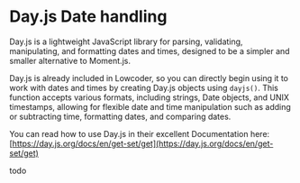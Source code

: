 # Day.js Date handling

Day.js is a lightweight JavaScript library for parsing, validating, manipulating, and formatting dates and times, designed to be a simpler and smaller alternative to Moment.js.

Day.js is already included in Lowcoder, so you can directly begin using it to work with dates and times by creating Day.js objects using `dayjs()`. This function accepts various formats, including strings, Date objects, and UNIX timestamps, allowing for flexible date and time manipulation such as adding or subtracting time, formatting dates, and comparing dates.


You can read how to use Day.js in their excellent Documentation here: [https://day.js.org/docs/en/get-set/get](https://day.js.org/docs/en/get-set/get)

todo